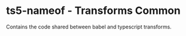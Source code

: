 # ts5-nameof - Transforms Common

Contains the code shared between babel and typescript transforms.

